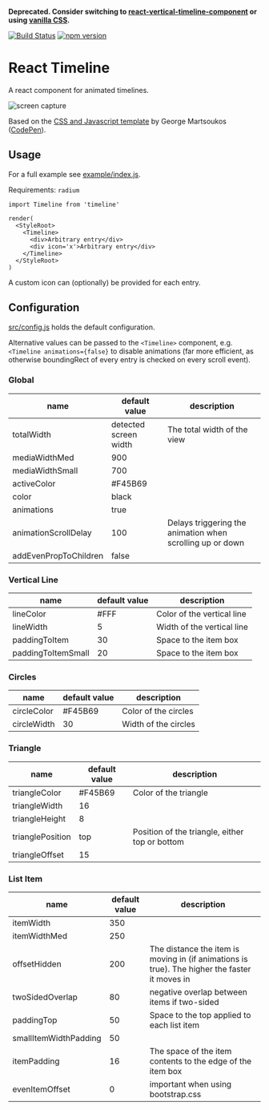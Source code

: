 **Deprecated. Consider switching to [react-vertical-timeline-component](https://www.npmjs.com/package/react-vertical-timeline-component) or using [vanilla CSS](https://codepen.io/savalazic/pen/QKwERN/).**

[![Build Status](https://travis-ci.org/ftes/react-dual-timeline.svg?branch=master)](https://travis-ci.org/ftes/react-dual-timeline)
[![npm version](https://badge.fury.io/js/react-dual-timeline.svg)](https://www.npmjs.com/package/react-dual-timeline)

# React Timeline
A react component for animated timelines.

![screen capture](./doc/screencapture.gif)

Based on the [CSS and Javascript template](https://webdesign.tutsplus.com/tutorials/building-a-vertical-timeline-with-css-and-a-touch-of-javascript--cms-26528)
by George Martsoukos ([CodePen](http://codepen.io/tutsplus/full/QNeJgR/)).

## Usage
For a full example see [example/index.js](./example/index.js).

Requirements: `radium`

```
import Timeline from 'timeline'

render(
  <StyleRoot>
    <Timeline>
      <div>Arbitrary entry</div>
      <div icon='x'>Arbitrary entry</div>
    </Timeline>
  </StyleRoot>
)
```

A custom icon can (optionally) be provided for each entry.

## Configuration
[src/config.js](./src/config.js) holds the default configuration.

Alternative values can be passed to the `<Timeline>` component,
e.g. `<Timeline animations={false}` to disable animations (far more efficient,
as otherwise boundingRect of every entry is checked on every scroll event).

### Global

name                  | default value            | description
----------------------|--------------------------|-----------------------
totalWidth            | detected screen width | The total width of the view
mediaWidthMed         | 900
mediaWidthSmall       | 700
activeColor           | #F45B69
color                 | black
animations            | true
animationScrollDelay  | 100 | Delays triggering the animation when scrolling up or down
addEvenPropToChildren | false


### Vertical Line
name                  | default value            | description
----------------------|--------------------------|-----------------------
lineColor             | #FFF | Color of the vertical line
lineWidth             | 5 | Width of the vertical line
paddingToItem         | 30 | Space to the item box
paddingToItemSmall    | 20 | Space to the item box

### Circles
name                  | default value            | description
----------------------|--------------------------|-----------------------
circleColor           | #F45B69 | Color of the circles
circleWidth           | 30 | Width of the circles

### Triangle
name                  | default value            | description
----------------------|--------------------------|-----------------------
triangleColor         | #F45B69 | Color of the triangle
triangleWidth         | 16
triangleHeight        | 8
trianglePosition      | top | Position of the triangle, either top or bottom
triangleOffset        | 15

### List Item
name                  | default value            | description
----------------------|--------------------------|-----------------------
itemWidth             | 350
itemWidthMed          | 250
offsetHidden          | 200 | The distance the item is moving in (if animations is true). The higher the faster it moves in
twoSidedOverlap       | 80 | negative overlap between items if two-sided
paddingTop            | 50 | Space to the top applied to each list item
smallItemWidthPadding | 50
itemPadding           | 16 | The space of the item contents to the edge of the item box
evenItemOffset        | 0 | important when using bootstrap.css
